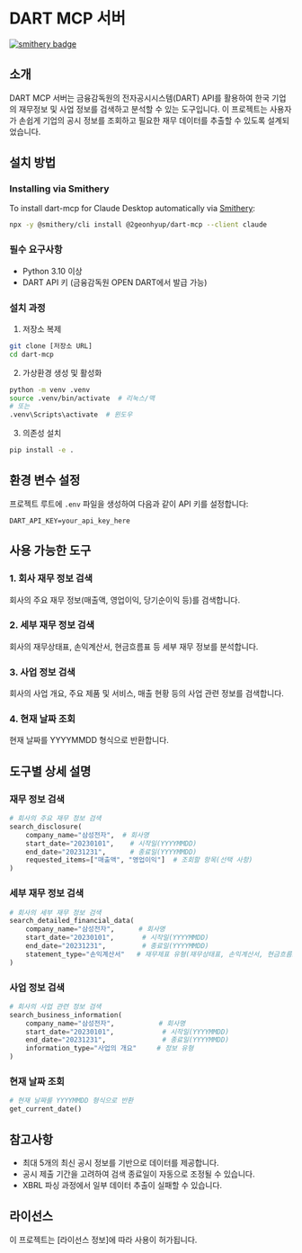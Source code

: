 # DART MCP 서버

[![smithery badge](https://smithery.ai/badge/@2geonhyup/dart-mcp)](https://smithery.ai/server/@2geonhyup/dart-mcp)

## 소개
DART MCP 서버는 금융감독원의 전자공시시스템(DART) API를 활용하여 한국 기업의 재무정보 및 사업 정보를 검색하고 분석할 수 있는 도구입니다. 이 프로젝트는 사용자가 손쉽게 기업의 공시 정보를 조회하고 필요한 재무 데이터를 추출할 수 있도록 설계되었습니다.

## 설치 방법

### Installing via Smithery

To install dart-mcp for Claude Desktop automatically via [Smithery](https://smithery.ai/server/@2geonhyup/dart-mcp):

```bash
npx -y @smithery/cli install @2geonhyup/dart-mcp --client claude
```

### 필수 요구사항
- Python 3.10 이상
- DART API 키 (금융감독원 OPEN DART에서 발급 가능)

### 설치 과정
1. 저장소 복제
```bash
git clone [저장소 URL]
cd dart-mcp
```

2. 가상환경 생성 및 활성화
```bash
python -m venv .venv
source .venv/bin/activate  # 리눅스/맥
# 또는
.venv\Scripts\activate  # 윈도우
```

3. 의존성 설치
```bash
pip install -e .
```

## 환경 변수 설정
프로젝트 루트에 `.env` 파일을 생성하여 다음과 같이 API 키를 설정합니다:
```
DART_API_KEY=your_api_key_here
```

## 사용 가능한 도구

### 1. 회사 재무 정보 검색
회사의 주요 재무 정보(매출액, 영업이익, 당기순이익 등)를 검색합니다.

### 2. 세부 재무 정보 검색
회사의 재무상태표, 손익계산서, 현금흐름표 등 세부 재무 정보를 분석합니다.

### 3. 사업 정보 검색
회사의 사업 개요, 주요 제품 및 서비스, 매출 현황 등의 사업 관련 정보를 검색합니다.

### 4. 현재 날짜 조회
현재 날짜를 YYYYMMDD 형식으로 반환합니다.

## 도구별 상세 설명

### 재무 정보 검색
```python
# 회사의 주요 재무 정보 검색
search_disclosure(
    company_name="삼성전자",  # 회사명
    start_date="20230101",    # 시작일(YYYYMMDD)
    end_date="20231231",      # 종료일(YYYYMMDD)
    requested_items=["매출액", "영업이익"]  # 조회할 항목(선택 사항)
)
```

### 세부 재무 정보 검색
```python
# 회사의 세부 재무 정보 검색
search_detailed_financial_data(
    company_name="삼성전자",      # 회사명
    start_date="20230101",       # 시작일(YYYYMMDD)
    end_date="20231231",         # 종료일(YYYYMMDD)
    statement_type="손익계산서"   # 재무제표 유형(재무상태표, 손익계산서, 현금흐름표 중 선택, 선택 사항)
)
```

### 사업 정보 검색
```python
# 회사의 사업 관련 정보 검색
search_business_information(
    company_name="삼성전자",           # 회사명
    start_date="20230101",            # 시작일(YYYYMMDD)
    end_date="20231231",              # 종료일(YYYYMMDD)
    information_type="사업의 개요"     # 정보 유형
)
```

### 현재 날짜 조회
```python
# 현재 날짜를 YYYYMMDD 형식으로 반환
get_current_date()
```

## 참고사항
- 최대 5개의 최신 공시 정보를 기반으로 데이터를 제공합니다.
- 공시 제출 기간을 고려하여 검색 종료일이 자동으로 조정될 수 있습니다.
- XBRL 파싱 과정에서 일부 데이터 추출이 실패할 수 있습니다.

## 라이선스
이 프로젝트는 [라이선스 정보]에 따라 사용이 허가됩니다.